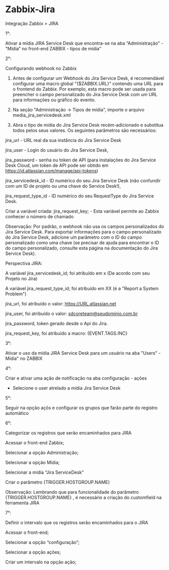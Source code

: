 # Zabbix-Jira

Integração Zabbix > JIRA



1°:

 Ativar a mídia JIRA Service Desk que encontra-se na aba “Administração" - "Mídia” no front-end ZABBIX - tipos de mídia”


2°:

 Configurando webhook no Zabbix
 
1. Antes de configurar um Webhook do Jira Service Desk, é recomendável configurar uma macro global "{$ZABBIX.URL}" contendo uma URL para o frontend do Zabbix.
Por exemplo, esta macro pode ser usada para preencher o campo personalizado do Jira Service Desk com um URL para informações ou gráfico do evento.

2. Na seção "Administração -> Tipos de mídia", importe o arquivo media_jira_servicedesk.xml

3. Abra o tipo de mídia do Jira Service Desk recém-adicionado e substitua todos pelos seus valores. Os seguintes parâmetros são necessários:

jira_url - URL real da sua instância do Jira Service Desk

jira_user - Login do usuário do Jira Service Desk,

jira_password - senha ou token de API (para instalações do Jira Service Desk Cloud, um token de API pode ser obtido em https://id.atlassian.com/manage/api-tokens)

jira_servicedesk_id - ID numérico do seu Jira Service Desk (não confundir com um ID de projeto ou uma chave do Service Desk!),

jira_request_type_id - ID numérico do seu RequestType do Jira Service Desk.

Criar a variável criada: jira_request_key; -  Esta variável permite ao Zabbix conhecer o número de chamado


Observação: Por padrão, o webhook não usa os campos personalizados do Jira Service Desk. Para exportar informações para o campo personalizado do Jira Service Desk, adicione um parâmetro com o ID do campo personalizado como uma chave (se precisar de ajuda para encontrar o ID do campo personalizado, consulte esta página na documentação do Jira Service Desk).

Perspectiva JIRA:


A variável jira_servicedesk_id; foi atribuído em x (De acordo com seu Projeto no Jira)

A variável jira_request_type_id; foi atribuído em XX (é a "Report a System Problem")

jira_url, foi atribuído o valor: https://URL.atlassian.net

jira_user, foi atribuído o valor:  sdcoreteam@seudominio.com.br 

jira_password, token gerado desde o Api do Jira.

jira_request_key, foi atribuído a macro: {EVENT.TAGS.INC}


3°:

Ativar o uso da mídia JIRA Service Desk para um usuário na aba "Users" - Mídia" no ZABBIX

4°:

 Criar e ativar uma ação de notificação na aba configuração - ações
 - Selecione o user atrelado a mídia Jira Service Desk

5°:

Seguir na opção açõs e configurar os grupos que farão parte do registro automático


6°:

 Categorizar os registros que serão encaminhados para JIRA

Acessar o front-end Zabbix;

Selecionar a opção Administração;

Selecionar a opção Mídia;

Selecionar a mídia “Jira ServiceDesk”

Criar o parâmetro {TRIGGER.HOSTGROUP.NAME} 

Observação: Lembrando que para funcionalidade do parâmetro {TRIGGER.HOSTGROUP.NAME} , é necessário a criação do customfield na ferramenta JIRA

7°:

 Definir o intervalo que os registros serão encaminhados para o JIRA

Acessar o front-end;

Selecionar a opção “configuração”;

Selecionar a opção ações;

Criar um intervalo na opção ação;

